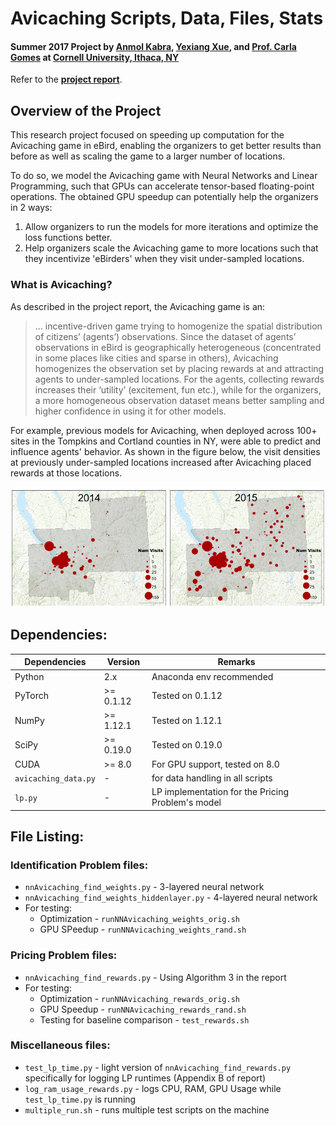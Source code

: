 # Avicaching Scripts, Data, Files, Stats

#### Summer 2017 Project by [Anmol Kabra](https://anmolkabra.com), [Yexiang Xue](https://www.cs.cornell.edu/~yexiang), and [Prof. Carla Gomes](https://www.cs.cornell.edu/gomes) at [Cornell University, Ithaca, NY](https://www.cornell.edu)

Refer to the [**project report**](~link~).

## Overview of the Project
This research project focused on speeding up computation for the Avicaching game in eBird, enabling the organizers to get better results than before as well as scaling the game to a larger number of locations.

To do so, we model the Avicaching game with Neural Networks and Linear Programming, such that GPUs can accelerate tensor-based floating-point operations. The obtained GPU speedup can potentially help the organizers in 2 ways:

1. Allow organizers to run the models for more iterations and optimize the loss functions better.
2. Help organizers scale the Avicaching game to more locations such that they incentivize 'eBirders' when they visit under-sampled locations.

### What is Avicaching?
As described in the project report, the Avicaching game is an:
> ... incentive-driven game trying to homogenize the spatial distribution of citizens’ (agents’) observations. Since the dataset of agents’ observations in eBird is geographically heterogeneous (concentrated in some places like cities and sparse in others), Avicaching homogenizes the observation set by placing rewards at and attracting agents to under-sampled locations. For the agents, collecting rewards increases their ‘utility’ (excitement, fun etc.), while for the organizers, a more homogeneous observation dataset means better sampling and higher confidence in using it for other models.

For example, previous models for Avicaching, when deployed across 100+ sites in the Tompkins and Cortland counties in NY, were able to predict and influence agents' behavior. As shown in the figure below, the visit densities at previously under-sampled locations increased after Avicaching placed rewards at those locations.

![Ground Results of Previous Avicaching models: The determined rewards were able to attract agents to previously under-sampled locations, thus reducing heterogeneity](report/images/avicaching_change.png)


## Dependencies:
| Dependencies | Version | Remarks|
| ------------- | --------- | -------- |
| Python | 2.x | Anaconda env recommended |
| PyTorch | >= 0.1.12 | Tested on 0.1.12 |
| NumPy | >= 1.12.1 | Tested on 1.12.1 |
| SciPy | >= 0.19.0 | Tested on 0.19.0 |
| CUDA | >= 8.0 | For GPU support, tested on 8.0 |
| `avicaching_data.py` | - | for data handling in all scripts |
| `lp.py` | - | LP implementation for the Pricing Problem's model |

## File Listing:
### Identification Problem files:
* `nnAvicaching_find_weights.py` - 3-layered neural network
* `nnAvicaching_find_weights_hiddenlayer.py` - 4-layered neural network
* For testing:
  - Optimization - `runNNAvicaching_weights_orig.sh`
  - GPU SPeedup - `runNNAvicaching_weights_rand.sh`

### Pricing Problem files:
* `nnAvicaching_find_rewards.py` - Using Algorithm 3 in the report
* For testing:
  - Optimization - `runNNAvicaching_rewards_orig.sh`
  - GPU Speedup - `runNNAvicaching_rewards_rand.sh`
  - Testing for baseline comparison - `test_rewards.sh`

### Miscellaneous files:
* `test_lp_time.py` - light version of `nnAvicaching_find_rewards.py` specifically for logging LP runtimes (Appendix B of report)
* `log_ram_usage_rewards.py` - logs CPU, RAM, GPU Usage while `test_lp_time.py` is running
* `multiple_run.sh` - runs multiple test scripts on the machine

